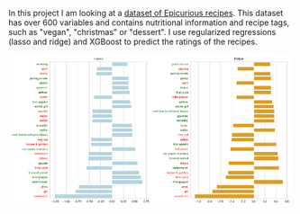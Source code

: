 In this project I am looking at a [dataset of Epicurious recipes](https://www.kaggle.com/hugodarwood/epirecipes). This dataset has over 600 variables and contains nutritional information and recipe tags, such as "vegan", "christmas" or "dessert". I use regularized regressions (lasso and ridge) and XGBoost to predict the ratings of the recipes.

![Lasso and Ridge regression coefficients](https://github.com/MateVaradi/DataScienceProjects/blob/master/Predicting-Recipe-Ratings/epicurious_reg_coefs.png)
